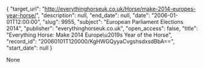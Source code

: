 {
  "target_url": "http://everythinghorseuk.co.uk/Horse/make-2014-europes-year-horse/", 
  "description": null, 
  "end_date": null, 
  "date": "2006-01-01T12:00:00", 
  "slug": 9955, 
  "subject": "European Parliament Elections 2014", 
  "publisher": "everythinghorseuk.co.uk", 
  "open_access": false, 
  "title": "Everything Horse: Make 2014 Europe\u2019s Year of the Horse", 
  "record_id": "20060101T120000/KgHWGQyyaCvgshsdxsdBbA==", 
  "start_date": null
}

None